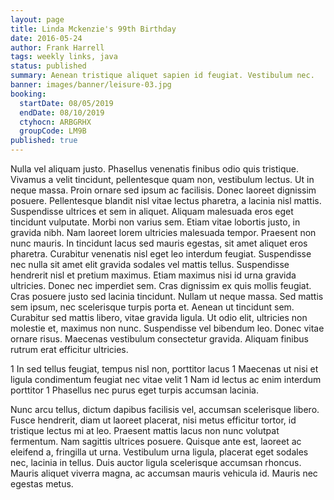 ```yaml
---
layout: page
title: Linda Mckenzie's 99th Birthday
date: 2016-05-24
author: Frank Harrell
tags: weekly links, java
status: published
summary: Aenean tristique aliquet sapien id feugiat. Vestibulum nec.
banner: images/banner/leisure-03.jpg
booking:
  startDate: 08/05/2019
  endDate: 08/10/2019
  ctyhocn: ARBGRHX
  groupCode: LM9B
published: true
---
```

Nulla vel aliquam justo. Phasellus venenatis finibus odio quis tristique. Vivamus a velit tincidunt, pellentesque quam non, vestibulum lectus. Ut in neque massa. Proin ornare sed ipsum ac facilisis. Donec laoreet dignissim posuere. Pellentesque blandit nisl vitae lectus pharetra, a lacinia nisl mattis. Suspendisse ultrices et sem in aliquet. Aliquam malesuada eros eget tincidunt vulputate. Morbi non varius sem. Etiam vitae lobortis justo, in gravida nibh. Nam laoreet lorem ultricies malesuada tempor. Praesent non nunc mauris. In tincidunt lacus sed mauris egestas, sit amet aliquet eros pharetra.
Curabitur venenatis nisl eget leo interdum feugiat. Suspendisse nec nulla sit amet elit gravida sodales vel mattis tellus. Suspendisse hendrerit nisl et pretium maximus. Etiam maximus nisi id urna gravida ultricies. Donec nec imperdiet sem. Cras dignissim ex quis mollis feugiat. Cras posuere justo sed lacinia tincidunt. Nullam ut neque massa. Sed mattis sem ipsum, nec scelerisque turpis porta et. Aenean ut tincidunt sem. Curabitur sed mattis libero, vitae gravida ligula. Ut odio elit, ultricies non molestie et, maximus non nunc. Suspendisse vel bibendum leo. Donec vitae ornare risus. Maecenas vestibulum consectetur gravida. Aliquam finibus rutrum erat efficitur ultricies.

1 In sed tellus feugiat, tempus nisl non, porttitor lacus
1 Maecenas ut nisi et ligula condimentum feugiat nec vitae velit
1 Nam id lectus ac enim interdum porttitor
1 Phasellus nec purus eget turpis accumsan lacinia.

Nunc arcu tellus, dictum dapibus facilisis vel, accumsan scelerisque libero. Fusce hendrerit, diam ut laoreet placerat, nisi metus efficitur tortor, id tristique lectus mi at leo. Praesent mattis lacus non nunc volutpat fermentum. Nam sagittis ultrices posuere. Quisque ante est, laoreet ac eleifend a, fringilla ut urna. Vestibulum urna ligula, placerat eget sodales nec, lacinia in tellus. Duis auctor ligula scelerisque accumsan rhoncus. Mauris aliquet viverra magna, ac accumsan mauris vehicula id. Mauris nec egestas metus.
